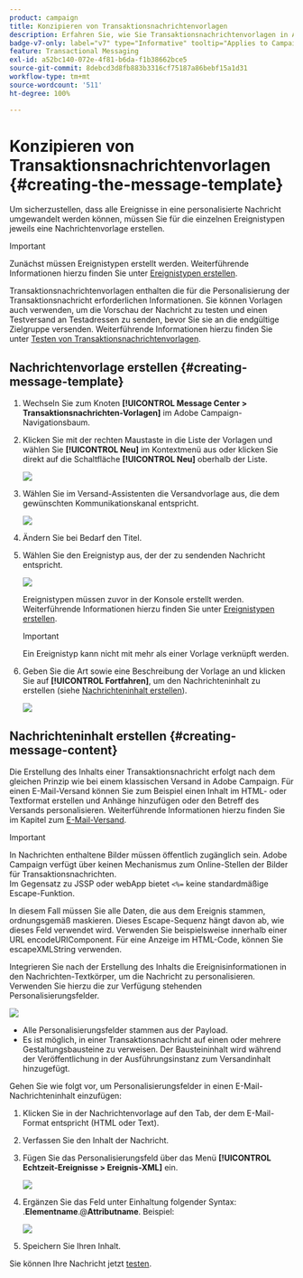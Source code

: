 ```yaml
---
product: campaign
title: Konzipieren von Transaktionsnachrichtenvorlagen
description: Erfahren Sie, wie Sie Transaktionsnachrichtenvorlagen in Adobe Campaign Classic erstellen und konzipieren
badge-v7-only: label="v7" type="Informative" tooltip="Applies to Campaign Classic v7 only"
feature: Transactional Messaging
exl-id: a52bc140-072e-4f81-b6da-f1b38662bce5
source-git-commit: 8debcd3d8fb883b3316cf75187a86bebf15a1d31
workflow-type: tm+mt
source-wordcount: '511'
ht-degree: 100%

---
```


# Konzipieren von Transaktionsnachrichtenvorlagen {#creating-the-message-template}



Um sicherzustellen, dass alle Ereignisse in eine personalisierte Nachricht umgewandelt werden können, müssen Sie für die einzelnen Ereignistypen jeweils eine Nachrichtenvorlage erstellen.

>[!IMPORTANT]
>
>Zunächst müssen Ereignistypen erstellt werden. Weiterführende Informationen hierzu finden Sie unter [Ereignistypen erstellen](../../message-center/using/creating-event-types.md).

Transaktionsnachrichtenvorlagen enthalten die für die Personalisierung der Transaktionsnachricht erforderlichen Informationen. Sie können Vorlagen auch verwenden, um die Vorschau der Nachricht zu testen und einen Testversand an Testadressen zu senden, bevor Sie sie an die endgültige Zielgruppe versenden. Weiterführende Informationen hierzu finden Sie unter [Testen von Transaktionsnachrichtenvorlagen](../../message-center/using/testing-message-templates.md).

## Nachrichtenvorlage erstellen {#creating-message-template}

1. Wechseln Sie zum Knoten **[!UICONTROL Message Center > Transaktionsnachrichten-Vorlagen]** im Adobe Campaign-Navigationsbaum.

1. Klicken Sie mit der rechten Maustaste in die Liste der Vorlagen und wählen Sie **[!UICONTROL Neu]** im Kontextmenü aus oder klicken Sie direkt auf die Schaltfläche **[!UICONTROL Neu]** oberhalb der Liste.

   ![](assets/messagecenter_create_model_001.png)

1. Wählen Sie im Versand-Assistenten die Versandvorlage aus, die dem gewünschten Kommunikationskanal entspricht.

   ![](assets/messagecenter_create_model_002.png)

1. Ändern Sie bei Bedarf den Titel.

1. Wählen Sie den Ereignistyp aus, der der zu sendenden Nachricht entspricht.

   ![](assets/messagecenter_create_model_003.png)

   Ereignistypen müssen zuvor in der Konsole erstellt werden. Weiterführende Informationen hierzu finden Sie unter [Ereignistypen erstellen](../../message-center/using/creating-event-types.md).

   >[!IMPORTANT]
   >
   >Ein Ereignistyp kann nicht mit mehr als einer Vorlage verknüpft werden.

1. Geben Sie die Art sowie eine Beschreibung der Vorlage an und klicken Sie auf **[!UICONTROL Fortfahren]**, um den Nachrichteninhalt zu erstellen (siehe [Nachrichteninhalt erstellen](#creating-message-content)).

   ![](assets/messagecenter_create_model_004.png)

## Nachrichteninhalt erstellen {#creating-message-content}

Die Erstellung des Inhalts einer Transaktionsnachricht erfolgt nach dem gleichen Prinzip wie bei einem klassischen Versand in Adobe Campaign. Für einen E-Mail-Versand können Sie zum Beispiel einen Inhalt im HTML- oder Textformat erstellen und Anhänge hinzufügen oder den Betreff des Versands personalisieren. Weiterführende Informationen hierzu finden Sie im Kapitel zum [ E-Mail-Versand](../../delivery/using/about-email-channel.md).

>[!IMPORTANT]
>
>In Nachrichten enthaltene Bilder müssen öffentlich zugänglich sein. Adobe Campaign verfügt über keinen Mechanismus zum Online-Stellen der Bilder für Transaktionsnachrichten.\
>Im Gegensatz zu JSSP oder webApp bietet `<%=` keine standardmäßige Escape-Funktion.
>
>In diesem Fall müssen Sie alle Daten, die aus dem Ereignis stammen, ordnungsgemäß maskieren. Dieses Escape-Sequenz hängt davon ab, wie dieses Feld verwendet wird. Verwenden Sie beispielsweise innerhalb einer URL encodeURIComponent. Für eine Anzeige im HTML-Code, können Sie escapeXMLString verwenden.

Integrieren Sie nach der Erstellung des Inhalts die Ereignisinformationen in den Nachrichten-Textkörper, um die Nachricht zu personalisieren. Verwenden Sie hierzu die zur Verfügung stehenden Personalisierungsfelder.

![](assets/messagecenter_create_content_001.png)

* Alle Personalisierungsfelder stammen aus der Payload.
* Es ist möglich, in einer Transaktionsnachricht auf einen oder mehrere Gestaltungsbausteine zu verweisen. Der Bausteininhalt wird während der Veröffentlichung in der Ausführungsinstanz zum Versandinhalt hinzugefügt.

Gehen Sie wie folgt vor, um Personalisierungsfelder in einen E-Mail-Nachrichteninhalt einzufügen:

1. Klicken Sie in der Nachrichtenvorlage auf den Tab, der dem E-Mail-Format entspricht (HTML oder Text).

1. Verfassen Sie den Inhalt der Nachricht.

1. Fügen Sie das Personalisierungsfeld über das Menü **[!UICONTROL Echtzeit-Ereignisse > Ereignis-XML]** ein.

   ![](assets/messagecenter_create_custo_002.png)

1. Ergänzen Sie das Feld unter Einhaltung folgender Syntax: .**Elementname**.@**Attributname**. Beispiel:

   ![](assets/messagecenter_create_custo_003.png)

1. Speichern Sie Ihren Inhalt.

Sie können Ihre Nachricht jetzt [testen](../../message-center/using/testing-message-templates.md).
